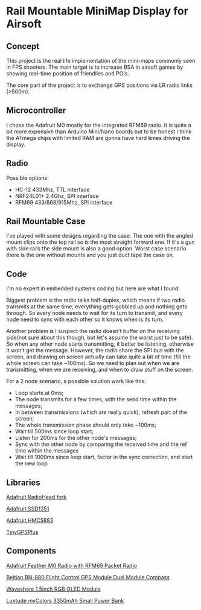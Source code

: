 # Rail Mountable MiniMap Display for Airsoft

## Concept

This project is the real life implementation of the mini-maps commonly seen in FPS shooters. The main target is to increase BSA in airsoft games by showing real-time position of friendlies and POIs.

The core part of the project is to exchange GPS positions via LR radio links (>500m).

## Microcontroller

I chose the Adafruit M0 mostly for the integrated RFM69 radio. It is quite a bit more expensive than Arduino Mini/Nano boards but to be honest I think the ATmega chips with limited RAM are gonna have hard times driving the display.

## Radio

Possible options:

* HC-12 433Mhz, TTL interface
* NRF24L01+ 2.4Ghz, SPI interface
* RFM69 433/868/915Mhz, SPI interface

## Rail Mountable Case

I've played with some designs regarding the case. The one with the angled mount clips onto the top rail so is the most straight forward one. If it's a gun with side rails the side mount is also a good option. Worst case scenario there is the one without mounts and you just duct tape the case on.

## Code

I'm no expert in embedded systems coding but here are what I found:

Biggest problem is the radio talks half-duplex, which means if two radio transmits at the same time, everything gets gobbled up and nothing gets through. So every node needs to wait for its turn to transmit, and every node need to sync with each other so it knows when is its turn.

Another problem is I suspect the radio doesn't buffer on the receiving side(not sure about this though, but let's assume the worst just to be safe). So when any other node starts transmitting, it better be listening, otherwise it won't get the message. However, the radio share the SPI bus with the screen, and drawing on screen actually can take quite a bit of time (fill the whole screen can take ~100ms). So we need to plan out when we are transmitting, when we are receiving, and when to draw stuff on the screen.

For a 2 node scenario, a possible solution work like this:

* Loop starts at 0ms;
* The node transmits for a few times, with the send time within the messages;
* In between transmissions (which are really quick), refresh part of the screen;
* The whole transmission phase should only take ~100ms;
* Wait till 500ms since loop start;
* Listen for 200ms for the other node's messages;
* Sync with the other node by comparing the received time and the ref time within the messages
* Wait till 1000ms since loop start, factor in the sync correction, and start the new loop


## Libraries

[Adafruit RadioHead fork](https://github.com/adafruit/RadioHead)

[Adafruit SSD1351](https://github.com/adafruit/Adafruit-SSD1351-library)

[Adafruit HMC5883](https://github.com/adafruit/Adafruit_HMC5883_Unified)

[TinyGPSPlus](https://github.com/mikalhart/TinyGPSPlus)

## Components

[Adafruit Feather M0 Radio with RFM69 Packet Radio](https://learn.adafruit.com/adafruit-feather-m0-radio-with-rfm69-packet-radio/overview)

[Beitian BN-880 Flight Control GPS Module Dual Module Compass](https://www.banggood.com/UBLOX-NEO-M8N-BN-880-Flight-Control-GPS-Module-Dual-Module-Compass-p-971082.html?cur_warehouse=USA)

[Waveshare 1.5inch RGB OLED Module](https://www.waveshare.com/wiki/1.5inch_RGB_OLED_Module)

[Luxtude myColors 3350mAh Small Power Bank](https://www.amazon.ca/Luxtude-myColors-Nintendo-Portable-Lipstick/dp/B07MT8J4B5/ref=sr_1_1_sspa?keywords=mini+battery+bank&qid=1558924554&s=gateway&sr=8-1-spons&psc=1)